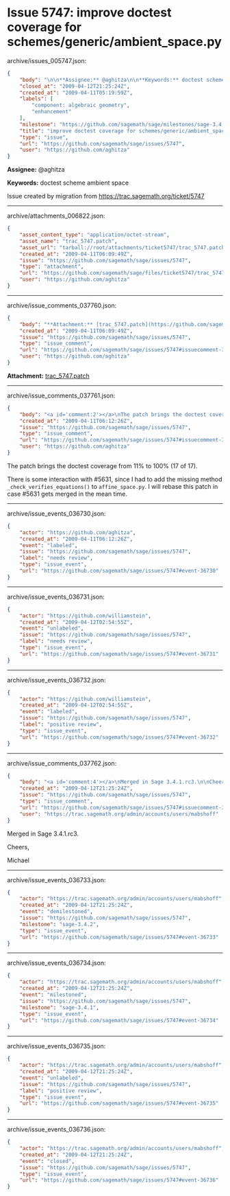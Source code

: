 # Issue 5747: improve doctest coverage for schemes/generic/ambient_space.py

archive/issues_005747.json:
```json
{
    "body": "\n\n**Assignee:** @aghitza\n\n**Keywords:** doctest scheme ambient space\n\nIssue created by migration from https://trac.sagemath.org/ticket/5747\n\n",
    "closed_at": "2009-04-12T21:25:24Z",
    "created_at": "2009-04-11T05:19:59Z",
    "labels": [
        "component: algebraic geometry",
        "enhancement"
    ],
    "milestone": "https://github.com/sagemath/sage/milestones/sage-3.4.1",
    "title": "improve doctest coverage for schemes/generic/ambient_space.py",
    "type": "issue",
    "url": "https://github.com/sagemath/sage/issues/5747",
    "user": "https://github.com/aghitza"
}
```


**Assignee:** @aghitza

**Keywords:** doctest scheme ambient space

Issue created by migration from https://trac.sagemath.org/ticket/5747





---

archive/attachments_006822.json:
```json
{
    "asset_content_type": "application/octet-stream",
    "asset_name": "trac_5747.patch",
    "asset_url": "tarball://root/attachments/ticket5747/trac_5747.patch",
    "created_at": "2009-04-11T06:09:49Z",
    "issue": "https://github.com/sagemath/sage/issues/5747",
    "type": "attachment",
    "url": "https://github.com/sagemath/sage/files/ticket5747/trac_5747.patch",
    "user": "https://github.com/aghitza"
}
```



---

archive/issue_comments_037760.json:
```json
{
    "body": "**Attachment:** [trac_5747.patch](https://github.com/sagemath/sage/files/ticket5747/trac_5747.patch)",
    "created_at": "2009-04-11T06:09:49Z",
    "issue": "https://github.com/sagemath/sage/issues/5747",
    "type": "issue_comment",
    "url": "https://github.com/sagemath/sage/issues/5747#issuecomment-37760",
    "user": "https://github.com/aghitza"
}
```

**Attachment:** [trac_5747.patch](https://github.com/sagemath/sage/files/ticket5747/trac_5747.patch)



---

archive/issue_comments_037761.json:
```json
{
    "body": "<a id='comment:2'></a>\nThe patch brings the doctest coverage from 11% to 100% (17 of 17).\n\nThere is some interaction with #5631, since I had to add the missing method `_check_verifies_equations()` to `affine_space.py`.  I will rebase this patch in case #5631 gets merged in the mean time.",
    "created_at": "2009-04-11T06:12:26Z",
    "issue": "https://github.com/sagemath/sage/issues/5747",
    "type": "issue_comment",
    "url": "https://github.com/sagemath/sage/issues/5747#issuecomment-37761",
    "user": "https://github.com/aghitza"
}
```

<a id='comment:2'></a>
The patch brings the doctest coverage from 11% to 100% (17 of 17).

There is some interaction with #5631, since I had to add the missing method `_check_verifies_equations()` to `affine_space.py`.  I will rebase this patch in case #5631 gets merged in the mean time.



---

archive/issue_events_036730.json:
```json
{
    "actor": "https://github.com/aghitza",
    "created_at": "2009-04-11T06:12:26Z",
    "event": "labeled",
    "issue": "https://github.com/sagemath/sage/issues/5747",
    "label": "needs review",
    "type": "issue_event",
    "url": "https://github.com/sagemath/sage/issues/5747#event-36730"
}
```



---

archive/issue_events_036731.json:
```json
{
    "actor": "https://github.com/williamstein",
    "created_at": "2009-04-12T02:54:55Z",
    "event": "unlabeled",
    "issue": "https://github.com/sagemath/sage/issues/5747",
    "label": "needs review",
    "type": "issue_event",
    "url": "https://github.com/sagemath/sage/issues/5747#event-36731"
}
```



---

archive/issue_events_036732.json:
```json
{
    "actor": "https://github.com/williamstein",
    "created_at": "2009-04-12T02:54:55Z",
    "event": "labeled",
    "issue": "https://github.com/sagemath/sage/issues/5747",
    "label": "positive review",
    "type": "issue_event",
    "url": "https://github.com/sagemath/sage/issues/5747#event-36732"
}
```



---

archive/issue_comments_037762.json:
```json
{
    "body": "<a id='comment:4'></a>\nMerged in Sage 3.4.1.rc3.\n\nCheers,\n\nMichael",
    "created_at": "2009-04-12T21:25:24Z",
    "issue": "https://github.com/sagemath/sage/issues/5747",
    "type": "issue_comment",
    "url": "https://github.com/sagemath/sage/issues/5747#issuecomment-37762",
    "user": "https://trac.sagemath.org/admin/accounts/users/mabshoff"
}
```

<a id='comment:4'></a>
Merged in Sage 3.4.1.rc3.

Cheers,

Michael



---

archive/issue_events_036733.json:
```json
{
    "actor": "https://trac.sagemath.org/admin/accounts/users/mabshoff",
    "created_at": "2009-04-12T21:25:24Z",
    "event": "demilestoned",
    "issue": "https://github.com/sagemath/sage/issues/5747",
    "milestone": "sage-3.4.2",
    "type": "issue_event",
    "url": "https://github.com/sagemath/sage/issues/5747#event-36733"
}
```



---

archive/issue_events_036734.json:
```json
{
    "actor": "https://trac.sagemath.org/admin/accounts/users/mabshoff",
    "created_at": "2009-04-12T21:25:24Z",
    "event": "milestoned",
    "issue": "https://github.com/sagemath/sage/issues/5747",
    "milestone": "sage-3.4.1",
    "type": "issue_event",
    "url": "https://github.com/sagemath/sage/issues/5747#event-36734"
}
```



---

archive/issue_events_036735.json:
```json
{
    "actor": "https://trac.sagemath.org/admin/accounts/users/mabshoff",
    "created_at": "2009-04-12T21:25:24Z",
    "event": "unlabeled",
    "issue": "https://github.com/sagemath/sage/issues/5747",
    "label": "positive review",
    "type": "issue_event",
    "url": "https://github.com/sagemath/sage/issues/5747#event-36735"
}
```



---

archive/issue_events_036736.json:
```json
{
    "actor": "https://trac.sagemath.org/admin/accounts/users/mabshoff",
    "created_at": "2009-04-12T21:25:24Z",
    "event": "closed",
    "issue": "https://github.com/sagemath/sage/issues/5747",
    "type": "issue_event",
    "url": "https://github.com/sagemath/sage/issues/5747#event-36736"
}
```
